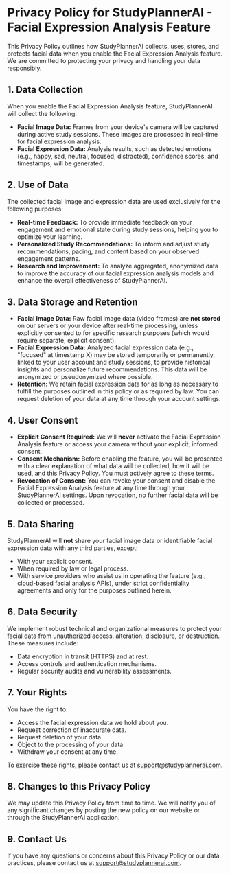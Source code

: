 # Privacy Policy for StudyPlannerAI - Facial Expression Analysis Feature

This Privacy Policy outlines how StudyPlannerAI collects, uses, stores, and protects facial data when you enable the Facial Expression Analysis feature. We are committed to protecting your privacy and handling your data responsibly.

## 1. Data Collection

When you enable the Facial Expression Analysis feature, StudyPlannerAI will collect the following:
*   **Facial Image Data:** Frames from your device's camera will be captured during active study sessions. These images are processed in real-time for facial expression analysis.
*   **Facial Expression Data:** Analysis results, such as detected emotions (e.g., happy, sad, neutral, focused, distracted), confidence scores, and timestamps, will be generated.

## 2. Use of Data

The collected facial image and expression data are used exclusively for the following purposes:
*   **Real-time Feedback:** To provide immediate feedback on your engagement and emotional state during study sessions, helping you to optimize your learning.
*   **Personalized Study Recommendations:** To inform and adjust study recommendations, pacing, and content based on your observed engagement patterns.
*   **Research and Improvement:** To analyze aggregated, anonymized data to improve the accuracy of our facial expression analysis models and enhance the overall effectiveness of StudyPlannerAI.

## 3. Data Storage and Retention

*   **Facial Image Data:** Raw facial image data (video frames) are **not stored** on our servers or your device after real-time processing, unless explicitly consented to for specific research purposes (which would require separate, explicit consent).
*   **Facial Expression Data:** Analyzed facial expression data (e.g., "focused" at timestamp X) may be stored temporarily or permanently, linked to your user account and study sessions, to provide historical insights and personalize future recommendations. This data will be anonymized or pseudonymized where possible.
*   **Retention:** We retain facial expression data for as long as necessary to fulfill the purposes outlined in this policy or as required by law. You can request deletion of your data at any time through your account settings.

## 4. User Consent

*   **Explicit Consent Required:** We will **never** activate the Facial Expression Analysis feature or access your camera without your explicit, informed consent.
*   **Consent Mechanism:** Before enabling the feature, you will be presented with a clear explanation of what data will be collected, how it will be used, and this Privacy Policy. You must actively agree to these terms.
*   **Revocation of Consent:** You can revoke your consent and disable the Facial Expression Analysis feature at any time through your StudyPlannerAI settings. Upon revocation, no further facial data will be collected or processed.

## 5. Data Sharing

StudyPlannerAI will **not** share your facial image data or identifiable facial expression data with any third parties, except:
*   With your explicit consent.
*   When required by law or legal process.
*   With service providers who assist us in operating the feature (e.g., cloud-based facial analysis APIs), under strict confidentiality agreements and only for the purposes outlined herein.

## 6. Data Security

We implement robust technical and organizational measures to protect your facial data from unauthorized access, alteration, disclosure, or destruction. These measures include:
*   Data encryption in transit (HTTPS) and at rest.
*   Access controls and authentication mechanisms.
*   Regular security audits and vulnerability assessments.

## 7. Your Rights

You have the right to:
*   Access the facial expression data we hold about you.
*   Request correction of inaccurate data.
*   Request deletion of your data.
*   Object to the processing of your data.
*   Withdraw your consent at any time.

To exercise these rights, please contact us at support@studyplannerai.com.

## 8. Changes to this Privacy Policy

We may update this Privacy Policy from time to time. We will notify you of any significant changes by posting the new policy on our website or through the StudyPlannerAI application.

## 9. Contact Us

If you have any questions or concerns about this Privacy Policy or our data practices, please contact us at support@studyplannerai.com.
